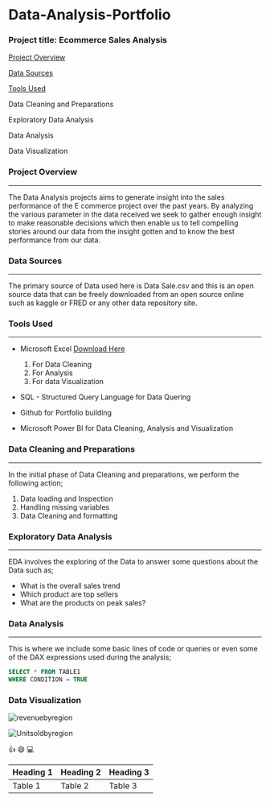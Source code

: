 # Data-Analysis-Portfolio

### Project title: Ecommerce Sales Analysis

[Project Overview](#project-overview)

[Data Sources](#data-sources)

[Tools Used](#tools-used)

Data Cleaning and Preparations

Exploratory Data Analysis

Data Analysis

Data Visualization

### Project Overview
---
The Data Analysis projects aims to generate insight into the sales performance of the E commerce project over the past years. By analyzing the various parameter in the data received we seek to gather enough insight to make reasonable decisions which then enable us to tell compelling stories around our data from the insight gotten and to know the best performance from our data.

### Data Sources
---
The primary source of Data used here is Data Sale.csv and this is an open source data that can be freely downloaded from an open source online such as kaggle or FRED or any other data repository site.

### Tools Used
---
- Microsoft Excel [Download Here](https://www.microsoft.com)
    1. For Data Cleaning
    2. For Analysis
    3. For data Visualization
       
- SQL - Structured Query Language for Data Quering
- Github for Portfolio building
- Microsoft Power BI for Data Cleaning, Analysis and Visualization

### Data Cleaning and Preparations
---
In the initial phase of Data Cleaning and preparations, we perform the following 
action;
1.	Data loading and Inspection
2.	Handling missing variables
3.	Data Cleaning and formatting

### Exploratory Data Analysis
---
EDA involves the exploring of the Data to answer some questions about the 
Data such as;
- What is the overall sales trend
- Which product are top sellers
- What are the products on peak sales?

### Data Analysis
---
This is where we include some basic lines of code or queries or even some of the DAX expressions used during the analysis;
```SQL
SELECT * FROM TABLE1
WHERE CONDITION = TRUE
```

### Data Visualization

![revenuebyregion](https://github.com/user-attachments/assets/0fefd60b-51d1-48a5-8752-f79c596bc56c)

![Unitsoldbyregion](https://github.com/user-attachments/assets/79b6c1b5-d03a-43c2-a0d5-8728861f0eaf)


👍
😄
💻

|Heading 1|Heading 2|Heading 3|
|---------|---------|---------|
|Table 1|Table 2|Table 3|

